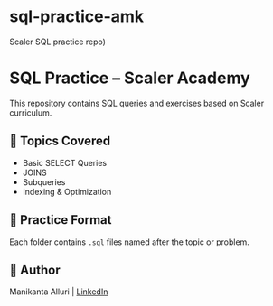 # sql-practice-amk
Scaler SQL practice repo)
# SQL Practice – Scaler Academy

This repository contains SQL queries and exercises based on Scaler curriculum.

## 📂 Topics Covered
- Basic SELECT Queries
- JOINS
- Subqueries
- Indexing & Optimization

## 🧠 Practice Format
Each folder contains `.sql` files named after the topic or problem.

## 📌 Author
Manikanta Alluri | [LinkedIn](https://www.linkedin.com/in/alluri-naga-manikanta-7415bb1b1)
